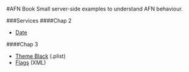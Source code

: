 #AFN Book
Small server-side examples to understand AFN behaviour.

###Services
####Chap 2
* [Date](http://afnbook.herokuapp.com/date.php)

####Chap 3
* [Theme Black](http://afnbook.herokuapp.com/theme_black.plist) (.plist)
* [Flags](http://afnbook.herokuapp.com/provincias.xml) (XML)

